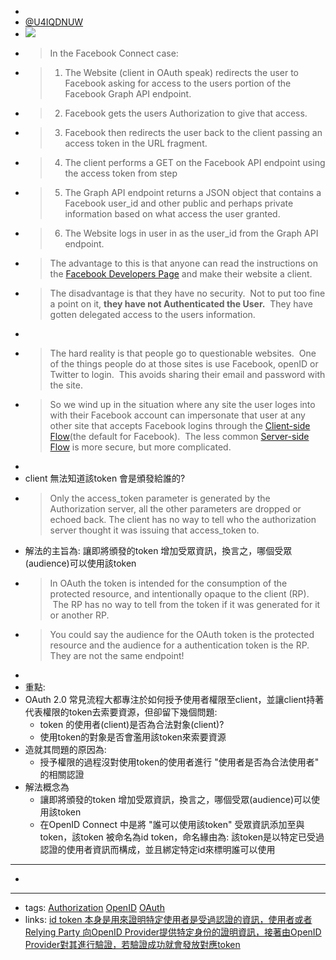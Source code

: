 - 
- [@U4IQDNUW](<@U4IQDNUW.md>)
- ![](http://3.bp.blogspot.com/-94wKvhZfIBg/TzFQpiboMsI/AAAAAAAAACw/5tR2IeI4wGo/s640/OAuth2-2.0_Diagrams+token+grant.jpg)
- > In the Facebook Connect case:
- > 1. The Website (client in OAuth speak) redirects the user to Facebook asking for access to the users portion of the Facebook Graph API endpoint.
- > 2. Facebook gets the users Authorization to give that access. 
- > 3. Facebook then redirects the user back to the client passing an access token in the URL fragment. 
- > 4. The client performs a GET on the Facebook API endpoint using the access token from step 
- > 5. The Graph API endpoint returns a JSON object that contains a Facebook user_id and other public and perhaps private information based on what access the user granted. 
- > 6. The Website logs in user in as the user_id from the Graph API endpoint.
- >The advantage to this is that anyone can read the instructions on the [Facebook Developers Page](http://developers.facebook.com/docs/authentication/) and make their website a client.
- > The disadvantage is that they have no security.  Not to put too fine a point on it, **they have not Authenticated the User.**  They have gotten delegated access to the users information.
- 
- > The hard reality is that people go to questionable websites.  One of the things people do at those sites is use Facebook, openID or Twitter to login.  This avoids sharing their email and password with the site.
- > So we wind up in the situation where any site the user loges into with their Facebook account can impersonate that user at any other site that accepts Facebook logins through the [Client-side Flow](https://developers.facebook.com/docs/authentication/[client-side-flow](<client-side-flow.md>))(the default for Facebook).  The less common [Server-side Flow](https://developers.facebook.com/docs/authentication/[server-side-flow](<server-side-flow.md>)) is more secure, but more complicated.
- 
- client 無法知道該token 會是頒發給誰的? 
- >  Only the access_token parameter is generated by the Authorization server, all the other parameters are dropped or echoed back.   The client has no way to tell who the authorization server thought it was issuing that access_token to.
- 解法的主旨為: 讓即將頒發的token 增加受眾資訊，換言之，哪個受眾(audience)可以使用該token
- > In OAuth the token is intended for the consumption of the protected resource, and intentionally opaque to the client (RP).  The RP has no way to tell from the token if it was generated for it or another RP.
- > You could say the audience for the OAuth token is the protected resource and the audience for a authentication token is the RP.   They are not the same endpoint!
- 
- 重點:
- OAuth 2.0 常見流程大都專注於如何授予使用者權限至client，並讓client持著代表權限的token去索要資源，但卻留下幾個問題:
    - token 的使用者(client)是否為合法對象(client)?
    - 使用token的對象是否會濫用該token來索要資源
- 造就其問題的原因為:
    - 授予權限的過程沒對使用token的使用者進行 "使用者是否為合法使用者" 的相關認證
- 解法概念為
    -  讓即將頒發的token 增加受眾資訊，換言之，哪個受眾(audience)可以使用該token
    - 在OpenID Connect 中是將 "誰可以使用該token" 受眾資訊添加至與token，該token 被命名為id token，命名緣由為: 該token是以特定已受過認證的使用者資訊而構成，並且綁定特定id來標明誰可以使用
- ---
- 
- ---
- tags: [Authorization](<Authorization.md>) [OpenID](<OpenID.md>) [OAuth](<OAuth.md>)
- links: [id token 本身是用來證明特定使用者是受過認證的資訊，使用者或者Relying Party 向OpenID Provider提供特定身份的證明資訊，接著由OpenID Provider對其進行驗證，若驗證成功就會發放對應token](<id token 本身是用來證明特定使用者是受過認證的資訊，使用者或者Relying Party 向OpenID Provider提供特定身份的證明資訊，接著由OpenID Provider對其進行驗證，若驗證成功就會發放對應token.md>)
